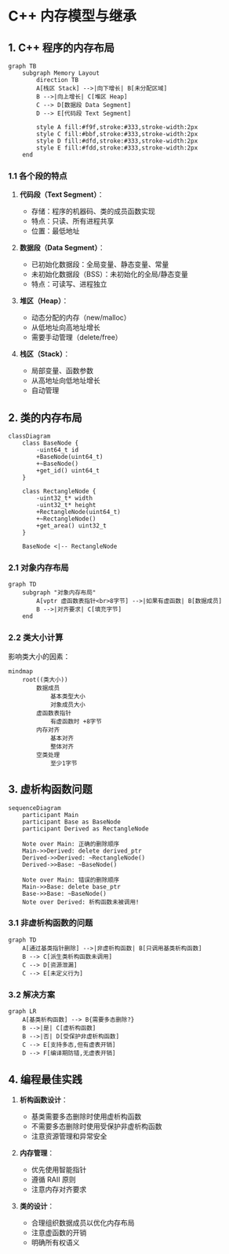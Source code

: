 # C++ 内存模型与继承

## 1. C++ 程序的内存布局

```mermaid
graph TB
    subgraph Memory Layout
        direction TB
        A[栈区 Stack] -->|向下增长| B[未分配区域]
        B -->|向上增长| C[堆区 Heap]
        C --> D[数据段 Data Segment]
        D --> E[代码段 Text Segment]
        
        style A fill:#f9f,stroke:#333,stroke-width:2px
        style C fill:#bbf,stroke:#333,stroke-width:2px
        style D fill:#dfd,stroke:#333,stroke-width:2px
        style E fill:#fdd,stroke:#333,stroke-width:2px
    end
```

### 1.1 各个段的特点

1. **代码段（Text Segment）**：
   - 存储：程序的机器码、类的成员函数实现
   - 特点：只读、所有进程共享
   - 位置：最低地址

2. **数据段（Data Segment）**：
   - 已初始化数据段：全局变量、静态变量、常量
   - 未初始化数据段（BSS）：未初始化的全局/静态变量
   - 特点：可读写、进程独立

3. **堆区（Heap）**：
   - 动态分配的内存（new/malloc）
   - 从低地址向高地址增长
   - 需要手动管理（delete/free）

4. **栈区（Stack）**：
   - 局部变量、函数参数
   - 从高地址向低地址增长
   - 自动管理

## 2. 类的内存布局

```mermaid
classDiagram
    class BaseNode {
        -uint64_t id
        +BaseNode(uint64_t)
        +~BaseNode()
        +get_id() uint64_t
    }
    
    class RectangleNode {
        -uint32_t* width
        -uint32_t* height
        +RectangleNode(uint64_t)
        +~RectangleNode()
        +get_area() uint32_t
    }
    
    BaseNode <|-- RectangleNode
```

### 2.1 对象内存布局

```mermaid
graph TD
    subgraph "对象内存布局"
        A[vptr 虚函数表指针<br>8字节] -->|如果有虚函数| B[数据成员]
        B -->|对齐要求| C[填充字节]
    end
```

### 2.2 类大小计算

影响类大小的因素：
```mermaid
mindmap
    root((类大小))
        数据成员
            基本类型大小
            对象成员大小
        虚函数表指针
            有虚函数时 +8字节
        内存对齐
            基本对齐
            整体对齐
        空类处理
            至少1字节
```

## 3. 虚析构函数问题

```mermaid
sequenceDiagram
    participant Main
    participant Base as BaseNode
    participant Derived as RectangleNode
    
    Note over Main: 正确的删除顺序
    Main->>Derived: delete derived_ptr
    Derived->>Derived: ~RectangleNode()
    Derived->>Base: ~BaseNode()
    
    Note over Main: 错误的删除顺序
    Main->>Base: delete base_ptr
    Base->>Base: ~BaseNode()
    Note over Derived: 析构函数未被调用!
```

### 3.1 非虚析构函数的问题

```mermaid
graph TD
    A[通过基类指针删除] -->|非虚析构函数| B[只调用基类析构函数]
    B --> C[派生类析构函数未调用]
    C --> D[资源泄漏]
    C --> E[未定义行为]
```

### 3.2 解决方案

```mermaid
graph LR
    A[基类析构函数] --> B{需要多态删除?}
    B -->|是| C[虚析构函数]
    B -->|否| D[受保护非虚析构函数]
    C --> E[支持多态,但有虚表开销]
    D --> F[编译期防错,无虚表开销]
```

## 4. 编程最佳实践

1. **析构函数设计**：
   - 基类需要多态删除时使用虚析构函数
   - 不需要多态删除时使用受保护非虚析构函数
   - 注意资源管理和异常安全

2. **内存管理**：
   - 优先使用智能指针
   - 遵循 RAII 原则
   - 注意内存对齐要求

3. **类的设计**：
   - 合理组织数据成员以优化内存布局
   - 注意虚函数的开销
   - 明确所有权语义
